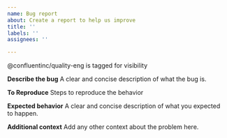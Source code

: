 ```yaml
---
name: Bug report
about: Create a report to help us improve
title: ''
labels: ''
assignees: ''

---
```

@confluentinc/quality-eng is tagged for visibility

**Describe the bug**
A clear and concise description of what the bug is.


**To Reproduce**
Steps to reproduce the behavior

**Expected behavior**
A clear and concise description of what you expected to happen.

**Additional context**
Add any other context about the problem here.

